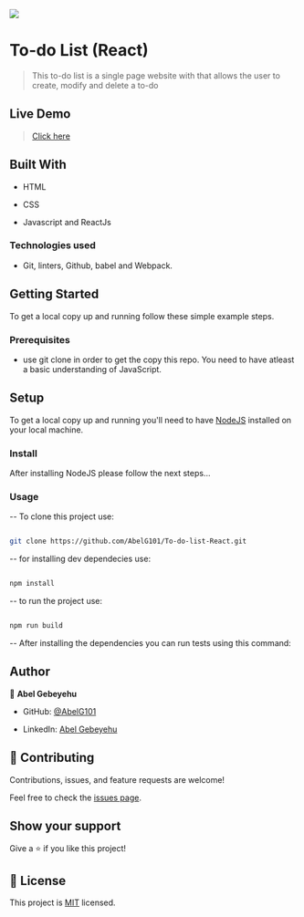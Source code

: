 ![](https://img.shields.io/badge/Microverse-blueviolet)

  

# To-do List (React)

  

>  This to-do list is a single page website with that allows the user to create, modify and delete a to-do
  

## Live Demo

> [Click here](https://abelg101.github.io/To-do-list-React/)

  

## Built With

  

- HTML

- CSS

- Javascript and ReactJs

  

### Technologies used

- Git, linters, Github, babel and Webpack.

  
## Getting Started

To get a local copy up and running follow these simple example steps.


### Prerequisites

- use git clone in order to get the copy this repo. You need to have atleast a basic understanding of JavaScript.


## Setup

To get a local copy up and running you'll need to have [NodeJS](https://nodejs.org/en/download/) installed on your local machine.


### Install

After installing NodeJS please follow the next steps...

  

### Usage

-- To clone this project use:
```bash

git clone https://github.com/AbelG101/To-do-list-React.git

```
-- for installing dev dependecies use:

```bash

npm install

```

-- to run the project use:

```bash

npm run build

```

-- After installing the dependencies you can run tests using this command:


## Author

  

👤 **Abel Gebeyehu**

  

- GitHub: [@AbelG101](https://github.com/AbelG101)

- LinkedIn: [Abel Gebeyehu](https://www.linkedin.com/in/abel-gebeyehu-779743183/)

  
  

## 🤝 Contributing

  

Contributions, issues, and feature requests are welcome!

  

Feel free to check the [issues page](../../issues/).

  

## Show your support

  

Give a ⭐️ if you like this project!

  

## 📝 License

  

This project is [MIT](./MIT.md) licensed.
